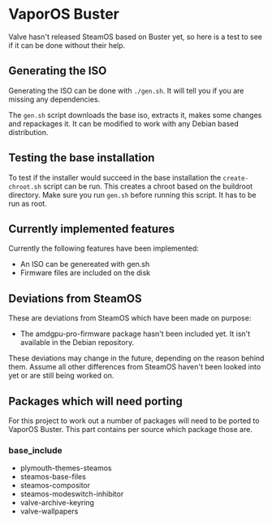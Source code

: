 # VaporOS Buster

Valve hasn't released SteamOS based on Buster yet, so here is a test to see if it can be done without their help.

## Generating the ISO

Generating the ISO can be done with ``./gen.sh``. It will tell you if you are missing any dependencies.

The ``gen.sh`` script downloads the base iso, extracts it, makes some changes and repackages it. It can be modified to work with any Debian based distribution.

## Testing the base installation

To test if the installer would succeed in the base installation the ``create-chroot.sh`` script can be run. This creates a chroot based on the buildroot directory. Make sure you run ``gen.sh`` before running this script. It has to be run as root.

## Currently implemented features

Currently the following features have been implemented:

- An ISO can be genereated with gen.sh
- Firmware files are included on the disk

## Deviations from SteamOS

These are deviations from SteamOS which have been made on purpose:

 - The amdgpu-pro-firmware package hasn't been included yet. It isn't available in the Debian repository.

These deviations may change in the future, depending on the reason behind them. Assume all other differences from SteamOS haven't been looked into yet or are still being worked on.

## Packages which will need porting

For this project to work out a number of packages will need to be ported to VaporOS Buster. This part contains per source which package those are.

### base\_include

- plymouth-themes-steamos
- steamos-base-files
- steamos-compositor
- steamos-modeswitch-inhibitor
- valve-archive-keyring
- valve-wallpapers
